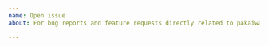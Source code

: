 ```yaml
---
name: Open issue
about: For bug reports and feature requests directly related to pakaiwa

---
```


<!--
Do not open issues for questions!
Issues are only for bug reports and feature requests.

Questions belong in the Matrix room or on GitHub Discussions.
-->
